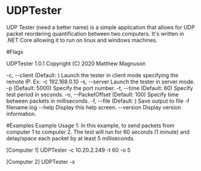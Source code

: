# UDPTester

UDP Tester (need a better name) is a simple application that allows for UDP packet reordering quantification between two computers. It's written in .NET Core allowing it to run on linux and windows machines. 






#Flags

UDPTester 1.0.1
Copyright (C) 2020 Matthew Magnuson

  -c, --client          (Default: ) Launch the tester in client mode specifying the remote IP. Ex: -c 192.168.0.10
  -s, --server          Launch the tester in server mode.
  -p                    (Default: 5000) Specify the port number.
  -t, --time            (Default: 60) Specify test period in seconds.
  -o, --PacketOffset    (Default: 100) Specify time between packets in milliseconds.
  -f, --file            (Default: ) Save output to file -f filename.log
  --help                Display this help screen.
  --version             Display version information.



#Examples
Example Usage 1:
In this example, to send packets from computer 1 to computer 2.  The test will run for 60 seconds (1 minute) and delay/space each packet by at least 5 milliseconds.

[Computer 1] 
UDPTester -c 10.20.2.249 -t 60 -o 5


[Computer 2]
UDPTester -s